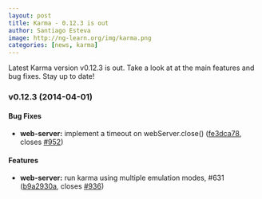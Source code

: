 ```yaml
---
layout: post
title: Karma - 0.12.3 is out
author: Santiago Esteva
image: http://ng-learn.org/img/karma.png
categories: [news, karma]
---
```

Latest Karma version v0.12.3 is out.
Take a look at at the main features and bug fixes. Stay up to date!

### v0.12.3 (2014-04-01)

#### Bug Fixes

* **web-server:** implement a timeout on webServer.close() ([fe3dca78](http://github.com/karma-runner/karma/commit/fe3dca781def0a5f813e598fe73eb97b3f55d223), closes [#952](http://github.com/karma-runner/karma/issues/952))


#### Features

* **web-server:** run karma using multiple emulation modes, #631 ([b9a2930a](http://github.com/karma-runner/karma/commit/b9a2930a7fead5f29eb5f62b1a87739c4cf2e04b), closes [#936](http://github.com/karma-runner/karma/issues/936))
